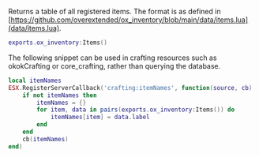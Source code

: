 Returns a table of all registered items. The format is as defined in [https://github.com/overextended/ox_inventory/blob/main/data/items.lua](data/items.lua).

```lua
exports.ox_inventory:Items()
```

The following snippet can be used in crafting resources such as okokCrafting or core_crafting, rather than querying the database.

```lua
local itemNames
ESX.RegisterServerCallback('crafting:itemNames', function(source, cb)
    if not itemNames then
        itemNames = {}
        for item, data in pairs(exports.ox_inventory:Items()) do 
            itemNames[item] = data.label
        end
    end
    cb(itemNames)
end)
```